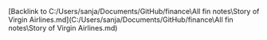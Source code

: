 

[Backlink to C:/Users/sanja/Documents/GitHub/finance\All fin notes\Story of Virgin Airlines.md](C:/Users/sanja/Documents/GitHub/finance\All fin notes\Story of Virgin Airlines.md)